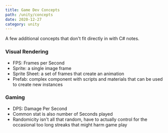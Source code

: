 ```yaml
---
title: Game Dev Concepts
path: /unity/concepts
date: 2020-12-27
category: unity
---
```


A few additional concepts that don't fit directly in with C# notes.

### Visual Rendering

- FPS: Frames per Second
- Sprite: a single image frame
- Sprite Sheet: a set of frames that create an animation
- Prefab: complex component with scripts and materials that can be used to create new instances

### Gaming

- DPS: Damage Per Second
- Common stat is also number of Seconds played
- Randomicity isn't all that random, have to actually control for the occasional too long streaks that might harm game play
